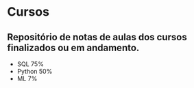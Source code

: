 # Cursos
## Repositório de notas de aulas dos cursos finalizados ou em andamento.

- SQL 75%
- Python 50%
- ML 7%
